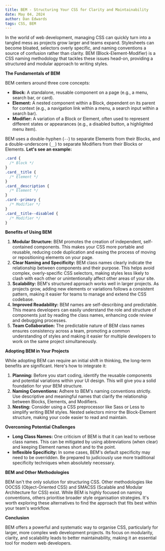 ```yaml
---
title: BEM - Structuring Your CSS for Clarity and Maintainability
date: May 04, 2024
author: Dan Edwards
tags: CSS, BEM
---
```


In the world of web development, managing CSS can quickly turn into a tangled mess as projects grow larger and teams expand. Stylesheets can become bloated, selectors overly specific, and naming conventions a source of confusion rather than clarity. BEM (Block-Element-Modifier) is a CSS naming methodology that tackles these issues head-on, providing a structured and modular approach to writing styles.

**The Fundamentals of BEM**

BEM centers around three core concepts:

- **Block:** A standalone, reusable component on a page (e.g., a menu, search bar, or card).
- **Element:** A nested component within a Block, dependent on its parent for context (e.g., a navigation link within a menu, a search input within a search bar).
- **Modifier:** A variation of a Block or Element, often used to represent different states or appearances (e.g., a disabled button, a highlighted menu item).

BEM uses a double-hyphen (`--`) to separate Elements from their Blocks, and a double-underscore (`__`) to separate Modifiers from their Blocks or Elements. **Let's see an example:**

```css
.card {
  /* Block */
}
.card__title {
  /* Element */
}
.card__description {
  /* Element */
}
.card--primary {
  /* Modifier */
}
.card__title--disabled {
  /* Modifier */
}
```

**Benefits of Using BEM**

1. **Modular Structure:** BEM promotes the creation of independent, self-contained components. This makes your CSS more portable and reusable, reducing code duplication and easing the process of moving or repositioning elements on your page.
2. **Clear Naming and Specificity:** BEM class names clearly indicate the relationship between components and their purpose. This helps avoid complex, overly-specific CSS selectors, making styles less likely to clash with each other or unintentionally affect other areas of your site.
3. **Scalability:** BEM's structured approach works well in larger projects. As projects grow, adding new elements or variations follows a consistent pattern, making it easier for teams to manage and extend the CSS codebase.
4. **Improved Readability:** BEM names are self-describing and predictable. This means developers can easily understand the role and structure of components just by reading the class names, enhancing code review and debugging processes.
5. **Team Collaboration:** The predictable nature of BEM class names ensures consistency across a team, promoting a common understanding of styles and making it easier for multiple developers to work on the same project simultaneously.

**Adopting BEM in Your Projects**

While adopting BEM can require an initial shift in thinking, the long-term benefits are significant. Here's how to integrate it:

1. **Planning:** Before you start coding, identify the reusable components and potential variations within your UI design. This will give you a solid foundation for your BEM structure.
2. **Naming Conventions:** Adhere to BEM's naming conventions strictly. Use descriptive and meaningful names that clarify the relationship between Blocks, Elements, and Modifiers.
3. **Nesting:** Consider using a CSS preprocessor like Sass or Less to simplify writing BEM styles. Nested selectors mirror the Block-Element structure, making your code easier to read and maintain.

**Overcoming Potential Challenges**

- **Long Class Names:** One criticism of BEM is that it can lead to verbose class names. This can be mitigated by using abbreviations (when clear) and keeping Element names short and to the point.
- **Inflexible Specificity:** In some cases, BEM's default specificity may need to be overridden. Be prepared to judiciously use more traditional specificity techniques when absolutely necessary.

**BEM and Other Methodologies**

BEM isn't the only solution for structuring CSS. Other methodologies like OOCSS (Object-Oriented CSS) and SMACSS (Scalable and Modular Architecture for CSS) exist. While BEM is highly focused on naming conventions, others prioritise broader style organisation strategies. It's worth exploring these alternatives to find the approach that fits best within your team's workflow.

**Conclusion**

BEM offers a powerful and systematic way to organise CSS, particularly for larger, more complex web development projects. Its focus on modularity, clarity, and scalability leads to better maintainability, making it an essential tool for modern web developers.
